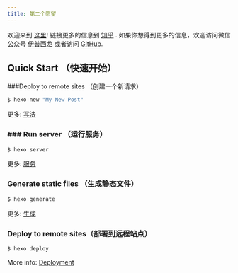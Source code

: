 ```yaml
---
title: 第二个愿望
---
```

欢迎来到 [这里](https://hexo.io/)! 链接更多的信息到 [知乎](https://hexo.io/docs/) . 如果你想得到更多的信息，欢迎访问微信公众号 [伊普西龙](https://hexo.io/docs/troubleshooting.html) 或者访问 [GitHub](https://github.com/hexojs/hexo/issues).

## Quick Start （快速开始）

###Deploy to remote sites （创建一个新请求）

``` bash
$ hexo new "My New Post"
```

更多: [写法](https://hexo.io/docs/writing.html)

<!--more-->


### ### Run server （运行服务）

``` bash
$ hexo server
```

更多: [服务](https://hexo.io/docs/server.html)

###  Generate static files （生成静态文件）

``` bash
$ hexo generate
```

更多: [生成](https://hexo.io/docs/generating.html)

### Deploy to remote sites（部署到远程站点）

``` bash
$ hexo deploy
```

More info: [Deployment](https://hexo.io/docs/deployment.html)

